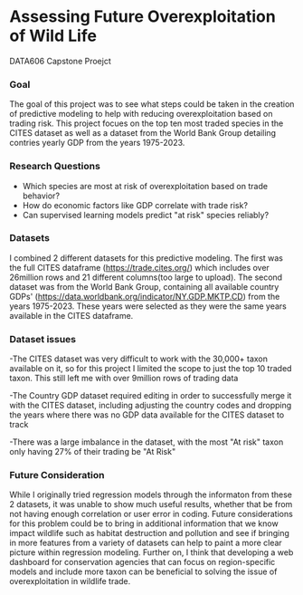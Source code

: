 # Assessing Future Overexploitation of Wild Life

DATA606 Capstone Proejct

### Goal

The goal of this project was to see what steps could be taken in the creation of predictive modeling to help with reducing overexploitation based on trading risk. This project focues on the top ten most traded species in the CITES dataset as well as a dataset from the World Bank Group detailing contries yearly GDP from the years 1975-2023.

### Research Questions

- Which species are most at risk of overexploitation based on trade behavior?
- How do economic factors like GDP correlate with trade risk?
- Can supervised learning models predict "at risk" species reliably?


### Datasets

I combined 2 different datasets for this predictive modeling. The first was the full CITES dataframe (https://trade.cites.org/) which includes over 26million rows and 21 different columns(too large to upload). The second dataset was from the World Bank Group, containing all available country GDPs' (https://data.worldbank.org/indicator/NY.GDP.MKTP.CD) from the years 1975-2023. These years were selected as they were the same years available in the CITES dataframe.

### Dataset issues
-The CITES dataset was very difficult to work with the 30,000+ taxon available on it, so for this project I limited the scope to just the top 10 traded taxon. This still left me with over 9million rows of trading data

-The Country GDP dataset required editing in order to successfully merge it with the CITES dataset, including adjusting the country codes and dropping the years where there was no GDP data available for the CITES dataset to track

-There was a large imbalance in the dataset, with the most "At risk" taxon only having 27% of their trading be "At Risk"


### Future Consideration

While I originally tried regression models through the informaton from these 2 datasets, it was unable to show much useful results, whether that be from not having enough correlation or user error in coding. Future considerations for this problem could be to bring in additional information that we know impact wildlife such as habitat destruction and pollution and see if bringing in more features from a variety of datasets can help to paint a more clear picture within regression modeling. Further on, I think that developing a web dashboard for conservation agencies that can focus on region-specific models and include more taxon can be beneficial to solving the issue of overexploitation in wildlife trade.

